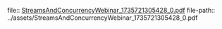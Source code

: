 file:: [StreamsAndConcurrencyWebinar_1735721305428_0.pdf](../assets/StreamsAndConcurrencyWebinar_1735721305428_0.pdf)
file-path:: ../assets/StreamsAndConcurrencyWebinar_1735721305428_0.pdf
